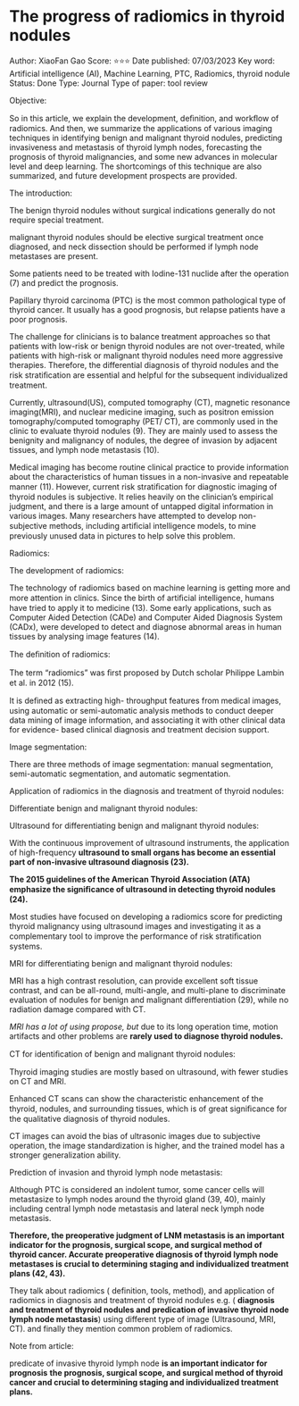 # The progress of radiomics in thyroid nodules

Author: XiaoFan Gao
Score: ⭐️⭐️⭐️
Date published: 07/03/2023
Key word: Artificial intelligence (AI), Machine Learning, PTC, Radiomics, thyroid nodule
Status: Done
Type: Journal
Type of paper: tool review

Objective:

So in this article, we explain the development, deﬁnition, and workﬂow of radiomics. And then, we summarize the applications of various imaging techniques in identifying benign and malignant thyroid nodules, predicting invasiveness and metastasis of thyroid lymph nodes, forecasting the prognosis of thyroid malignancies, and some new advances in molecular level and deep learning. The shortcomings of this technique are also summarized, and future development prospects are provided.

The introduction:

The benign thyroid nodules without surgical indications generally do not require special treatment.

malignant thyroid nodules should be elective surgical treatment once diagnosed, and neck dissection should be performed if lymph node metastases are present.

Some patients need to be treated with Iodine-131 nuclide after the operation (7) and predict the prognosis.

Papillary thyroid carcinoma (PTC) is the most common pathological type of thyroid cancer. It usually has a good prognosis, but relapse patients have a poor prognosis.

The challenge for clinicians is to balance treatment approaches so that patients with low-risk or benign thyroid nodules are not over-treated, while patients with high-risk or malignant thyroid nodules need  more aggressive therapies. Therefore, the differential diagnosis of thyroid nodules and the risk stratiﬁcation are essential and helpful for the subsequent individualized treatment.

Currently, ultrasound(US), computed tomography (CT), magnetic resonance imaging(MRI), and nuclear medicine imaging, such as positron emission tomography/computed tomography (PET/
CT), are commonly used in the clinic to evaluate thyroid nodules (9). They are mainly used to assess the benignity and malignancy of nodules, the degree of invasion by adjacent tissues, and lymph node metastasis (10).

Medical imaging has become routine clinical practice to provide information about the characteristics of human tissues in a non-invasive and repeatable manner (11). However, current risk stratiﬁcation for diagnostic imaging of thyroid nodules is subjective. It relies heavily on the clinician’s empirical judgment, and there is a large amount of untapped digital information in various images. Many researchers have attempted to develop non-subjective methods, including artiﬁcial intelligence models, to mine previously unused data in pictures to help solve this problem.

Radiomics:

The development of radiomics:

The technology of radiomics based on machine learning is getting more and more attention in clinics. Since the birth of artiﬁcial intelligence, humans have tried to apply it to medicine (13). Some early applications, such as Computer Aided Detection (CADe) and Computer Aided Diagnosis System (CADx), were developed to detect and diagnose abnormal areas in human tissues by analysing image features (14).

The deﬁnition of radiomics:

The term “radiomics” was ﬁrst proposed by Dutch scholar Philippe Lambin et al. in 2012 (15).

It is deﬁned as extracting high- throughput features from medical images, using automatic or semi-automatic analysis methods to conduct deeper data mining of image information, and associating it with other clinical data for evidence- based clinical diagnosis and treatment decision support.

Image segmentation:

There are three methods of image segmentation: manual segmentation, semi-automatic segmentation, and automatic segmentation.

Application of radiomics in the diagnosis and treatment of thyroid nodules:

Differentiate benign and malignant thyroid nodules:

Ultrasound for differentiating benign and malignant thyroid nodules:

With the continuous improvement of ultrasound instruments, the application of high-frequency **ultrasound to small organs has become an essential part of non-invasive ultrasound diagnosis (23).**

**The 2015 guidelines of the American Thyroid Association (ATA) emphasize the signiﬁcance of ultrasound in detecting thyroid nodules (24).**

Most studies have focused on developing a radiomics score for predicting thyroid malignancy using ultrasound images and investigating it as a complementary tool to improve the performance of risk stratiﬁcation systems.

MRI for differentiating benign and malignant thyroid nodules:

MRI has a high contrast resolution, can provide excellent soft tissue contrast, and can be all-round, multi-angle, and multi-plane to discriminate evaluation of nodules for benign and malignant differentiation (29), while no radiation damage compared with CT.

*MRI has a lot of using propose, but*  due to its long operation time, motion
artifacts and other problems are **rarely used to diagnose thyroid nodules.**

CT for identiﬁcation of benign and malignant thyroid nodules:

Thyroid imaging studies are mostly based on ultrasound, with fewer studies on CT and MRI.

Enhanced CT scans can show the characteristic enhancement of the thyroid, nodules, and surrounding tissues, which is of great signiﬁcance for the qualitative diagnosis of thyroid nodules.

CT images can avoid the bias of ultrasonic images due to subjective operation, the image standardization is higher, and the trained model has a stronger generalization ability.

Prediction of invasion and thyroid lymph node metastasis:

Although PTC is considered an indolent tumor, some cancer cells will metastasize to lymph nodes around the thyroid gland (39, 40), mainly including central lymph node metastasis and lateral neck lymph node metastasis.

**Therefore, the preoperative judgment of LNM metastasis is an important indicator for the prognosis, surgical scope, and surgical method of thyroid cancer. Accurate preoperative diagnosis of thyroid lymph node metastases is crucial to determining staging and individualized treatment plans (42, 43).**

They talk about radiomics  ( definition, tools, method), and application of radiomics in diagnosis and treatment of thyroid nodules e.g. ( **diagnosis and treatment of thyroid nodules and predication of invasive thyroid node lymph node metastasis**) using different type of image (Ultrasound, MRI, CT). and finally they mention common problem of radiomics.

Note from article:

predicate of invasive thyroid lymph node  **is an important indicator for prognosis** **the prognosis, surgical scope, and surgical method of thyroid cancer and crucial to determining staging and individualized treatment plans.**